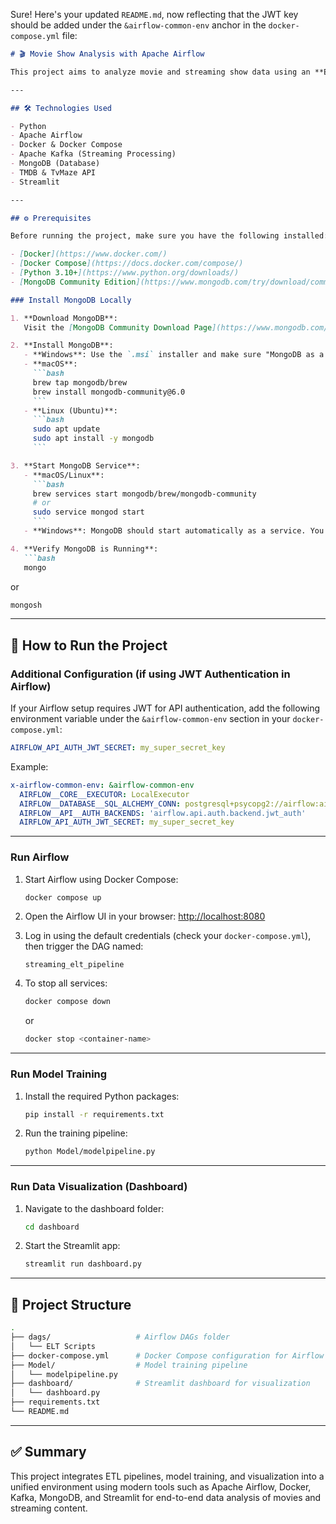 Sure! Here's your updated `README.md`, now reflecting that the JWT key should be added under the `&airflow-common-env` anchor in the `docker-compose.yml` file:

````markdown
# 🎬 Movie Show Analysis with Apache Airflow

This project aims to analyze movie and streaming show data using an **ETL (Extract, Transform, Load)** pipeline executed through **Apache Airflow**. The pipeline extracts data from sources, transforms it, and stores it for further analysis.

---

## 🛠️ Technologies Used

- Python  
- Apache Airflow  
- Docker & Docker Compose  
- Apache Kafka (Streaming Processing)  
- MongoDB (Database)  
- TMDB & TvMaze API  
- Streamlit  

---

## ⚙️ Prerequisites

Before running the project, make sure you have the following installed:

- [Docker](https://www.docker.com/)
- [Docker Compose](https://docs.docker.com/compose/)
- [Python 3.10+](https://www.python.org/downloads/)
- [MongoDB Community Edition](https://www.mongodb.com/try/download/community)

### Install MongoDB Locally

1. **Download MongoDB**:  
   Visit the [MongoDB Community Download Page](https://www.mongodb.com/try/download/community) and download the version for your operating system.

2. **Install MongoDB**:
   - **Windows**: Use the `.msi` installer and make sure "MongoDB as a Service" is checked.
   - **macOS**:
     ```bash
     brew tap mongodb/brew
     brew install mongodb-community@6.0
     ```
   - **Linux (Ubuntu)**:
     ```bash
     sudo apt update
     sudo apt install -y mongodb
     ```

3. **Start MongoDB Service**:
   - **macOS/Linux**:
     ```bash
     brew services start mongodb/brew/mongodb-community
     # or
     sudo service mongod start
     ```
   - **Windows**: MongoDB should start automatically as a service. You can verify via `services.msc`.

4. **Verify MongoDB is Running**:
   ```bash
   mongo
````

or

```bash
mongosh
```

---

## 🚀 How to Run the Project

### Additional Configuration (if using JWT Authentication in Airflow)

If your Airflow setup requires JWT for API authentication, add the following environment variable under the `&airflow-common-env` section in your `docker-compose.yml`:

```yaml
AIRFLOW_API_AUTH_JWT_SECRET: my_super_secret_key
```

Example:

```yaml
x-airflow-common-env: &airflow-common-env
  AIRFLOW__CORE__EXECUTOR: LocalExecutor
  AIRFLOW__DATABASE__SQL_ALCHEMY_CONN: postgresql+psycopg2://airflow:airflow@postgres/airflow
  AIRFLOW__API__AUTH_BACKENDS: 'airflow.api.auth.backend.jwt_auth'
  AIRFLOW_API_AUTH_JWT_SECRET: my_super_secret_key
```

---

### Run Airflow

1. Start Airflow using Docker Compose:

   ```bash
   docker compose up
   ```

2. Open the Airflow UI in your browser:
   [http://localhost:8080](http://localhost:8080)

3. Log in using the default credentials (check your `docker-compose.yml`), then trigger the DAG named:

   ```
   streaming_elt_pipeline
   ```

4. To stop all services:

   ```bash
   docker compose down
   ```

   or

   ```bash
   docker stop <container-name>
   ```

---

### Run Model Training

1. Install the required Python packages:

   ```bash
   pip install -r requirements.txt
   ```

2. Run the training pipeline:

   ```bash
   python Model/modelpipeline.py
   ```

---

### Run Data Visualization (Dashboard)

1. Navigate to the dashboard folder:

   ```bash
   cd dashboard
   ```

2. Start the Streamlit app:

   ```bash
   streamlit run dashboard.py
   ```

---

## 📁 Project Structure

```bash
.
├── dags/                   # Airflow DAGs folder
│   └── ELT Scripts
├── docker-compose.yml      # Docker Compose configuration for Airflow
├── Model/                  # Model training pipeline
│   └── modelpipeline.py
├── dashboard/              # Streamlit dashboard for visualization
│   └── dashboard.py
├── requirements.txt
└── README.md
```

---

## ✅ Summary

This project integrates ETL pipelines, model training, and visualization into a unified environment using modern tools such as Apache Airflow, Docker, Kafka, MongoDB, and Streamlit for end-to-end data analysis of movies and streaming content.
